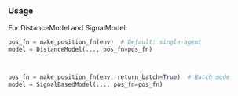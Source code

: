 ### Usage

For DistanceModel and SignalModel:
```python
pos_fn = make_position_fn(env)  # Default: single-agent
model = DistanceModel(..., pos_fn=pos_fn)



pos_fn = make_position_fn(env, return_batch=True)  # Batch mode
model = SignalBasedModel(..., pos_fn=pos_fn)
